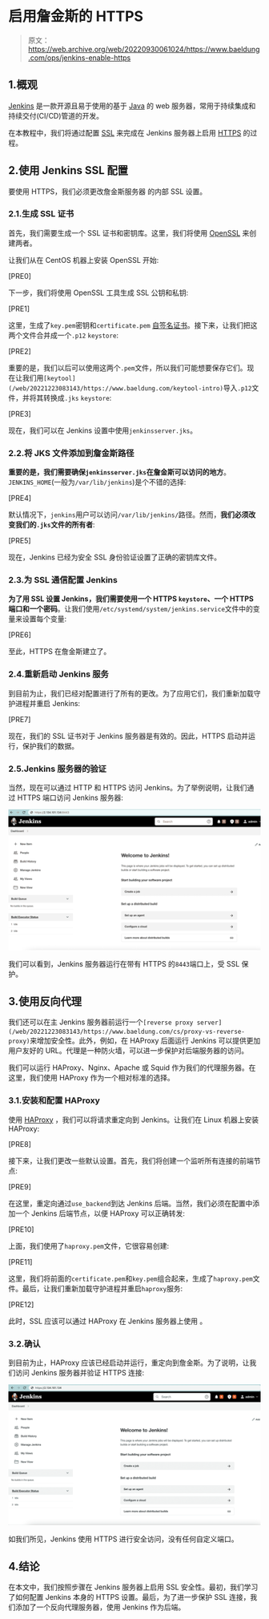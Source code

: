 # 启用詹金斯的 HTTPS

> 原文：<https://web.archive.org/web/20220930061024/https://www.baeldung.com/ops/jenkins-enable-https>

## 1.概观

[Jenkins](/web/20221223083143/https://www.baeldung.com/linux/jenkins-install-run) 是一款开源且易于使用的基于 [Java](/web/20221223083143/https://www.baeldung.com/java-tutorial) 的 web 服务器，常用于持续集成和持续交付(CI/CD)管道的开发。

在本教程中，我们将通过配置 [SSL](/web/20221223083143/https://www.baeldung.com/cs/ssl-vs-tls) 来完成在 Jenkins 服务器上启用 [HTTPS](/web/20221223083143/https://www.baeldung.com/cs/https-urls-encrypted) 的过程。

## 2.使用 Jenkins SSL 配置

要使用 HTTPS，我们必须更改詹金斯服务器 的内部 SSL 设置。

### 2.1.生成 SSL 证书

首先，我们需要生成一个 SSL 证书和密钥库。这里，我们将使用 [OpenSSL](/web/20221223083143/https://www.baeldung.com/linux/openssl-extract-certificate-info#the-openssl-tool) 来创建两者。

让我们从在 CentOS 机器上安装 OpenSSL 开始:

[PRE0]

下一步，我们将使用 OpenSSL 工具生成 SSL 公钥和私钥:

[PRE1]

这里，生成了`key.pem`密钥和`certificate.pem` [自签名证书](/web/20221223083143/https://www.baeldung.com/openssl-self-signed-cert)。接下来，让我们把这两个文件合并成一个`.p12` `keystore`:

[PRE2]

重要的是，我们以后可以使用这两个`.pem`文件，所以我们可能想要保存它们。现在让我们用`[keytool](/web/20221223083143/https://www.baeldung.com/keytool-intro)`导入`.p12`文件，并将其转换成`.jks` `keystore`:

[PRE3]

现在，我们可以在 Jenkins 设置中使用`jenkinsserver.jks`。

### 2.2.将 JKS 文件添加到詹金斯路径

**重要的是，我们需要确保`jenkinsserver.jks`在詹金斯可以访问的地方**。`JENKINS_HOME`(一般为`/var/lib/jenkins`)是个不错的选择:

[PRE4]

默认情况下，`jenkins`用户可以访问`/var/lib/jenkins/`路径。然而，**我们必须改变我们的`.jks`文件的所有者**:

[PRE5]

现在，Jenkins 已经为安全 SSL 身份验证设置了正确的密钥库文件。

### 2.3.为 SSL 通信配置 Jenkins

**为了用 SSL 设置 Jenkins，我们需要使用一个 HTTPS `keystore`、一个 HTTPS 端口和一个密码**。让我们使用`/etc/systemd/system/jenkins.service`文件中的变量来设置每个变量:

[PRE6]

至此，HTTPS 在詹金斯建立了。

### 2.4.重新启动 Jenkins 服务

到目前为止，我们已经对配置进行了所有的更改。为了应用它们，我们重新加载守护进程并重启 Jenkins:

[PRE7]

现在，我们的 SSL 证书对于 Jenkins 服务器是有效的。因此，HTTPS 启动并运行，保护我们的数据。

### 2.5.Jenkins 服务器的验证

当然，现在可以通过 HTTP 和 HTTPS 访问 Jenkins。为了举例说明，让我们通过 HTTPS 端口访问 Jenkins 服务器:

[![jenkins ssl](img/7d0bbc52d215839addeffcf8891b6d83.png)](/web/20221223083143/https://www.baeldung.com/wp-content/uploads/2022/10/jenkins_ssl.png)

我们可以看到，Jenkins 服务器运行在带有 HTTPS 的`8443`端口上，受 SSL 保护。

## 3.使用反向代理

我们还可以在主 Jenkins 服务器前运行一个`[reverse proxy server](/web/20221223083143/https://www.baeldung.com/cs/proxy-vs-reverse-proxy)`来增加安全性。此外，例如，在 HAProxy 后面运行 Jenkins 可以提供更加用户友好的 URL。代理是一种防火墙，可以进一步保护对后端服务器的访问。

我们可以运行 HAProxy、Nginx、Apache 或 Squid 作为我们的代理服务器。在这里，我们使用 HAProxy 作为一个相对标准的选择。

### 3.1.安装和配置 HAProxy

使用 [HAProxy](https://web.archive.org/web/20221223083143/https://www.haproxy.com/blog/using-haproxy-as-an-api-gateway-part-1/) ，我们可以将请求重定向到 Jenkins。让我们在 Linux 机器上安装 HAProxy:

[PRE8]

接下来，让我们更改一些默认设置。首先，我们将创建一个监听所有连接的前端节点:

[PRE9]

在这里，重定向通过`use_backend`到达 Jenkins 后端。当然，我们必须在配置中添加一个 Jenkins 后端节点，以便 HAProxy 可以正确转发:

[PRE10]

上面，我们使用了`haproxy.pem`文件，它很容易创建:

[PRE11]

这里，我们将前面的`certificate.pem`和`key.pem`组合起来，生成了`haproxy.pem`文件。最后，让我们重新加载守护进程并重启`haproxy`服务:

[PRE12]

此时，SSL 应该可以通过 HAProxy 在 Jenkins 服务器上使用 。

### 3.2.确认

到目前为止，HAProxy 应该已经启动并运行，重定向到詹金斯。为了说明，让我们访问 Jenkins 服务器并验证 HTTPS 连接:

[![jenkins haproxy](img/c60d329e62fe26261a33feeb368fc9e9.png)](/web/20221223083143/https://www.baeldung.com/wp-content/uploads/2022/10/jenkins_haproxy.png)

如我们所见，Jenkins 使用 HTTPS 进行安全访问，没有任何自定义端口。

## 4.结论

在本文中，我们按照步骤在 Jenkins 服务器上启用 SSL 安全性。最初，我们学习了如何配置 Jenkins 本身的 HTTPS 设置。最后，为了进一步保护 SSL 连接，我们添加了一个反向代理服务器，使用 Jenkins 作为后端。